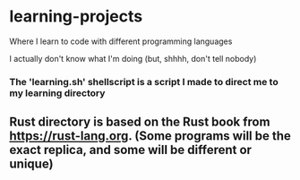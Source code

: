 # learning-projects
Where I learn to code with different programming languages

I actually don't know what I'm doing (but, shhhh, don't tell nobody)

### The 'learning.sh' shellscript is a script I made to direct me to my learning directory
## Rust directory is based on the Rust book from https://rust-lang.org. (Some programs will be the exact replica, and some will be different or unique)

